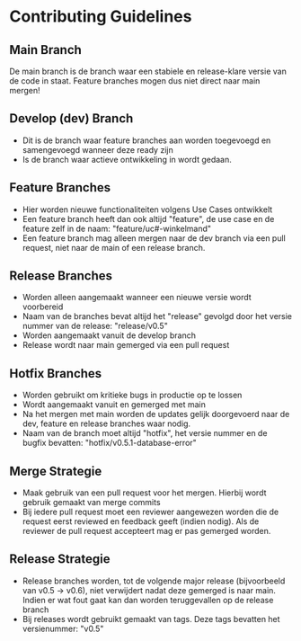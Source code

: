 # Contributing Guidelines
## Main Branch
De main branch is de branch waar een stabiele en release-klare versie van de code in staat. Feature branches mogen dus niet direct naar main mergen!
## Develop (dev) Branch
- Dit is de branch waar feature branches aan worden toegevoegd en samengevoegd wanneer deze ready zijn
- Is de branch waar actieve ontwikkeling in wordt gedaan.
## Feature Branches
- Hier worden nieuwe functionaliteiten volgens Use Cases ontwikkelt
- Een feature branch heeft dan ook altijd "feature", de use case en de feature zelf in de naam: "feature/uc#-winkelmand"
- Een feature branch mag alleen mergen naar de dev branch via een pull request, niet naar de main of een release branch. 
## Release Branches
- Worden alleen aangemaakt wanneer een nieuwe versie wordt voorbereid
- Naam van de branches bevat altijd het "release" gevolgd door het versie nummer van de release: "release/v0.5"
- Worden aangemaakt vanuit de develop branch
- Release wordt naar main gemerged via een pull request
## Hotfix Branches
- Worden gebruikt om kritieke bugs in productie op te lossen
- Wordt aangemaakt vanuit en gemerged met main
- Na het mergen met main worden de updates gelijk doorgevoerd naar de dev, feature en release branches waar nodig.
- Naam van de branch moet altijd "hotfix", het versie nummer en de bugfix bevatten: "hotfix/v0.5.1-database-error"
## Merge Strategie
- Maak gebruik van een pull request voor het mergen. Hierbij wordt gebruik gemaakt van merge commits
- Bij iedere pull request moet een reviewer aangewezen worden die de request eerst reviewed en feedback geeft (indien nodig). Als de reviewer de pull request accepteert mag er pas gemerged worden.
## Release Strategie
- Release branches worden, tot de volgende major release (bijvoorbeeld van v0.5 -> v0.6), niet verwijdert nadat deze gemerged is naar main. Indien er wat fout gaat kan dan worden teruggevallen op de release branch
- Bij releases wordt gebruikt gemaakt van tags. Deze tags bevatten het versienummer: "v0.5"
